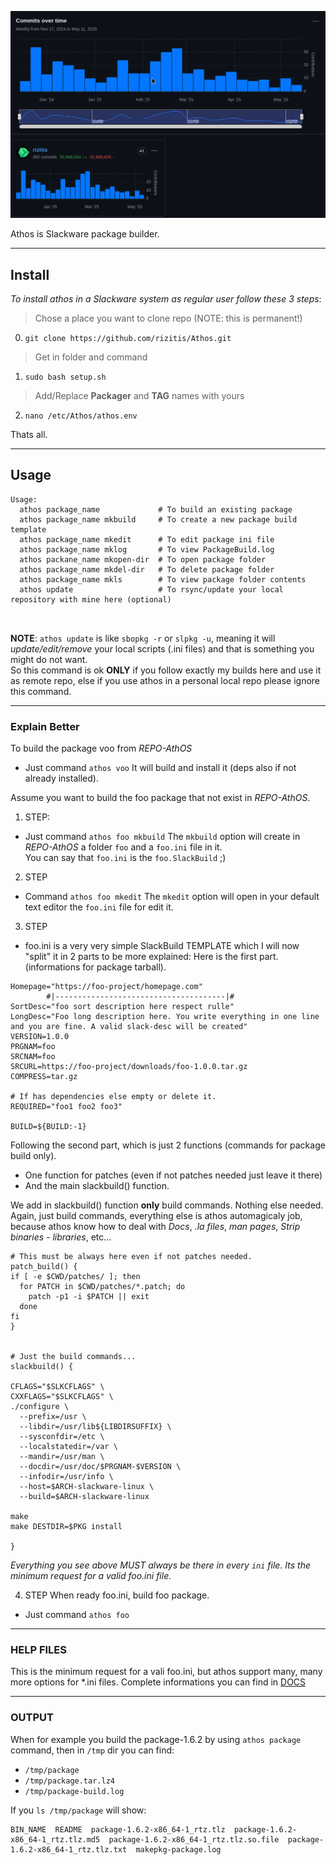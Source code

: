 ![](./IMAGES/Commitsovertime.png)

Athos is Slackware package builder.<br>

---

## Install

*To install athos in a Slackware system as regular user follow these 3 steps*:

> Chose a place you want to clone repo (NOTE: this is permanent!)
0. `git clone https://github.com/rizitis/Athos.git`
> Get in folder and command
1. `sudo bash setup.sh`
> Add/Replace **Packager** and **TAG** names with yours
2. `nano /etc/Athos/athos.env`

Thats all.

---

## Usage

```
Usage:
  athos package_name             # To build an existing package
  athos package_name mkbuild     # To create a new package build template
  athos package_name mkedit      # To edit package ini file
  athos package_name mklog       # To view PackageBuild.log
  athos packane_name mkopen-dir  # To open package folder
  athos package_name mkdel-dir   # To delete package folder
  athos package_name mkls        # To view package folder contents
  athos update                   # To rsync/update your local repository with mine here (optional)

  
```
**NOTE**: `athos update` is like `sbopkg -r` or `slpkg -u`, meaning it will *update/edit/remove* your local scripts (.ini files) and that is something you might do not want.<br>
     So this command is ok **ONLY** if you follow exactly my builds here and use it as remote repo, else if you use athos in a personal local repo please ignore this command.

- - -

### Explain Better

To build the package voo from *REPO-AthOS* 
- Just command `athos voo` 
It will build and install it (deps also if not already installed).

Assume you want to build the foo package that not exist in *REPO-AthOS*. 
1. STEP:
- Just command `athos foo mkbuild` 
The `mkbuild` option will create in *REPO-AthOS* a folder `foo` and a `foo.ini` file in it.<br>
You can say that `foo.ini` is the `foo.SlackBuild` ;)<br>

2. STEP
- Command `athos foo mkedit`
The `mkedit` option will open in your default text editor the `foo.ini` file for edit it.

3. STEP
- foo.ini is a very very simple SlackBuild TEMPLATE which I will now "split" it in 2 parts to be more explained:
Here is the first part. (informations for package tarball). <br>
```
Homepage="https://foo-project/homepage.com"
        #|--------------------------------------|#
SortDesc="foo sort description here respect rulle"
LongDesc="Foo long description here. You write everything in one line and you are fine. A valid slack-desc will be created"
VERSION=1.0.0
PRGNAM=foo
SRCNAM=foo
SRCURL=https://foo-project/downloads/foo-1.0.0.tar.gz
COMPRESS=tar.gz

# If has dependencies else empty or delete it.
REQUIRED="foo1 foo2 foo3"

BUILD=${BUILD:-1}
```

Following the second part, which is just 2 functions (commands for package build only).<br>

- One function for patches (even if not patches needed just leave it there)<br>
- And the main slackbuild() function.

We add in slackbuild() function **only** build commands. Nothing else needed.<br> 
Again, just build commands, everything else is athos automagicaly job, because athos know how to deal with *Docs*, *.la files*, *man pages*, *Strip binaries - libraries*, etc...

```
# This must be always here even if not patches needed.
patch_build() {
if [ -e $CWD/patches/ ]; then
  for PATCH in $CWD/patches/*.patch; do
    patch -p1 -i $PATCH || exit
  done
fi
}


# Just the build commands...
slackbuild() {

CFLAGS="$SLKCFLAGS" \
CXXFLAGS="$SLKCFLAGS" \
./configure \
  --prefix=/usr \
  --libdir=/usr/lib${LIBDIRSUFFIX} \
  --sysconfdir=/etc \
  --localstatedir=/var \
  --mandir=/usr/man \
  --docdir=/usr/doc/$PRGNAM-$VERSION \
  --infodir=/usr/info \
  --host=$ARCH-slackware-linux \
  --build=$ARCH-slackware-linux

make
make DESTDIR=$PKG install

}
```
*Everything you see above MUST always be there in every `ini` file. Its the minimum request for a valid foo.ini file.*

4. STEP
When ready foo.ini, build foo package.
- Just command `athos foo`


--- 

### HELP FILES
This is the minimum request for a vali foo.ini, but athos support many, many more options for *.ini files.
Complete informations you can find in [DOCS](https://github.com/rizitis/PLASMA_WORLD/tree/main/AthOS/DOCS)


---

### OUTPUT

When for example you build the package-1.6.2 by using `athos package` command, then in `/tmp` dir you can find:
- `/tmp/package`
- `/tmp/package.tar.lz4`
- `/tmp/package-build.log`

If you `ls /tmp/package` will show:
```
BIN_NAME  README  package-1.6.2-x86_64-1_rtz.tlz  package-1.6.2-x86_64-1_rtz.tlz.md5  package-1.6.2-x86_64-1_rtz.tlz.so.file  package-1.6.2-x86_64-1_rtz.tlz.txt  makepkg-package.log
```


